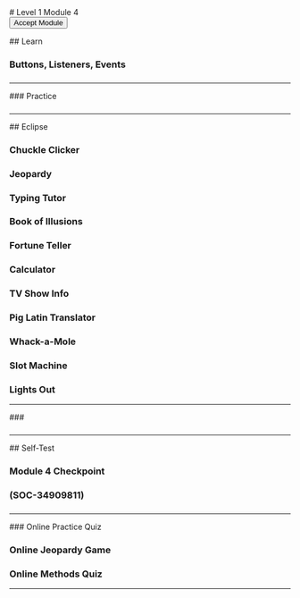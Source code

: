 <body>
<div id="wrap">
<div id="main">
<div id="moduleIndex">
# Level 1 Module 4

<form action="https://classroom.github.com/a/_O-b_Eba" id="moduleButtonForm" method="get">
<button id="acceptModuleButton" type="submit"><span>Accept Module</span></button>
</form>
<!-- <h3><a href="../Level_1_Cheat_Guide.pdf">Cheat Sheet</a></h3> -->
<div class="moduleIndexColumn">
## Learn

### Buttons, Listeners, Events

### 

### 

### 

### 

### 

### 

### 

### 

### 

### 

### 

<hr/>
### Practice

### 

### 

<hr/>
</div>
<div class="moduleIndexColumn">
## Eclipse

### Chuckle Clicker

### Jeopardy

### Typing Tutor

### Book of Illusions

### Fortune Teller

### Calculator

### TV Show Info

### Pig Latin Translator

### Whack-a-Mole

### Slot Machine

### Lights Out

<hr/>
### 

### 

### 

<hr/>
</div>
<div class="moduleIndexColumn">
## Self-Test

### Module 4 Checkpoint

### (SOC-34909811)

### 

### 

### 

### 

### 

### 

### 

### 

### 

### 

<hr/>
### Online Practice Quiz

### Online Jeopardy Game

###  Online Methods Quiz

<hr/>
</div>
</div>
</div>
</div>
<div id="footer">

</div>
</body>